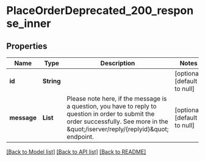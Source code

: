 # PlaceOrderDeprecated_200_response_inner
## Properties

| Name | Type | Description | Notes |
|------------ | ------------- | ------------- | -------------|
| **id** | **String** |  | [optional] [default to null] |
| **message** | **List** | Please note here, if the message is a question, you have to reply to question in order to submit the order successfully. See more in the \&quot;/iserver/reply/{replyid}\&quot; endpoint.  | [optional] [default to null] |

[[Back to Model list]](../README.md#documentation-for-models) [[Back to API list]](../README.md#documentation-for-api-endpoints) [[Back to README]](../README.md)

